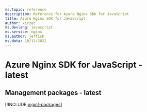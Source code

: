 ```yaml
---
ms.topic: reference
description: Reference for Azure Nginx SDK for JavaScript
title: Azure Nginx SDK for JavaScript
author: xirzec
ms.devlang: javascript
ms.service: nginx
ms.author: jeffish
ms.data: 10/11/2022
---
```

# Azure Nginx SDK for JavaScript - latest

## Management packages - latest
[!INCLUDE [mgmt-packages](nginx-mgmt-index.md)]